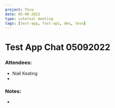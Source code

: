 ```yaml
---
project: Teva
date: 05-09-2022
type: internal meeting
tags: [test-app, fast-api, dms, teva]
---
```



# Test App Chat 05092022

### Attendees:
- Niall Keating
- 


### Notes:
- 